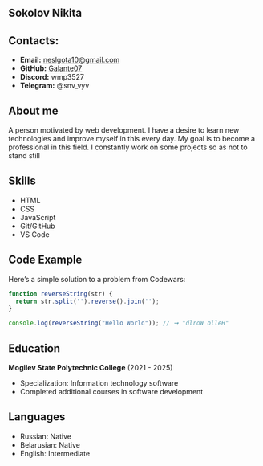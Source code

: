 ## Sokolov Nikita
## Contacts:
- **Email:** neslgota10@gmail.com
- **GitHub:** [Galante07](https://github.com/Galante07)
- **Discord:** wmp3527
- **Telegram:** @snv_vyv
## About me
A person motivated by web development. I have a desire to learn new technologies and improve myself in this every day. My goal is to become a professional in this field. I constantly work on some projects so as not to stand still
## Skills
- HTML
- CSS
- JavaScript 
- Git/GitHub
- VS Code
## Code Example

Here’s a simple solution to a problem from Codewars:

```js
function reverseString(str) {
  return str.split('').reverse().join('');
}

console.log(reverseString("Hello World")); // ➞ "dlroW olleH"
```
## Education

**Mogilev State Polytechnic College** (2021 - 2025)

- Specialization: Information technology software
- Completed additional courses in software development

## Languages

- Russian: Native
- Belarusian: Native
- English: Intermediate


